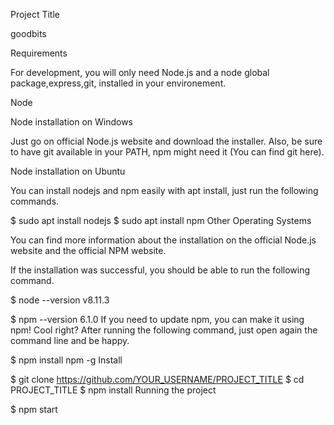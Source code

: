 Project Title

goodbits

Requirements

For development, you will only need Node.js and a node global package,express,git, installed in your environement.

Node

Node installation on Windows

Just go on official Node.js website and download the installer. Also, be sure to have git available in your PATH, npm might need it (You can find git here).

Node installation on Ubuntu

You can install nodejs and npm easily with apt install, just run the following commands.

$ sudo apt install nodejs
$ sudo apt install npm
Other Operating Systems

You can find more information about the installation on the official Node.js website and the official NPM website.

If the installation was successful, you should be able to run the following command.

$ node --version
v8.11.3

$ npm --version
6.1.0
If you need to update npm, you can make it using npm! Cool right? After running the following command, just open again the command line and be happy.

$ npm install npm -g
Install

$ git clone https://github.com/YOUR_USERNAME/PROJECT_TITLE
$ cd PROJECT_TITLE
$ npm install
Running the project

$ npm start